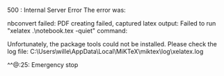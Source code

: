 500 : Internal Server Error
The error was:

nbconvert failed: PDF creating failed, captured latex output:
Failed to run "xelatex .\notebook.tex -quiet" command:

Unfortunately, the package tools could not be installed.
Please check the log file:
C:\Users\wille\AppData\Local\MiKTeX\miktex\log\xelatex.log

^^@:25: Emergency stop
